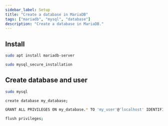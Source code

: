 ```yaml
---
sidebar_label: Setup
title: "Create a database in MariaDB"
tags: ["mariadb", "mysql", "database"]
description: "Create a database in MariaDB."
---
```


## Install

```bash
sudo apt install mariadb-server
```

```bash
sudo mysql_secure_installation
```

## Create database and user

```bash
sudo mysql
```

```bash
create database my_database;
```

```bash
GRANT ALL PRIVILEGES ON my_database.* TO 'my_user'@'localhost' IDENTIFIED BY 'my_password' WITH GRANT OPTION;
```

```bash
flush privileges;
```

